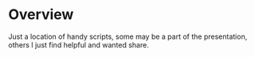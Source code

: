 # Overview

Just a location of handy scripts, some may be a part of the presentation, others I just find helpful and wanted share.  


